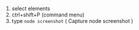 1. select elements
2. ctrl+shift+P (command menu)
3. type `node screenshot` ( Capture node screenshot )
